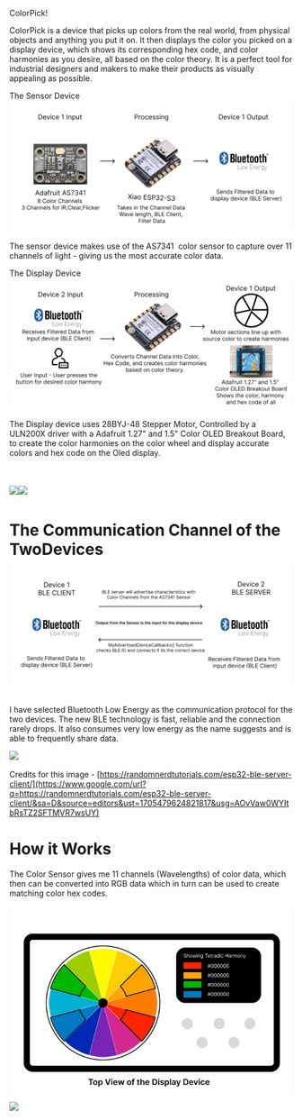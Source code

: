 
ColorPick!

ColorPick is a device that picks up colors from the real world, from physical objects and anything you put it on. It then displays the color you picked on a display device, which shows its corresponding hex code, and color harmonies as you desire, all based on the color theory. It is a perfect tool for industrial designers and makers to make their products as visually appealing as possible.

The Sensor Device![](https://github.com/Abhsin/TECHIN514A-TwoDevices/blob/main/images/Sense%20Device%20Arch.png?raw=true)

The sensor device makes use of the AS7341  color sensor to capture over 11 channels of light - giving us the most accurate color data.

The Display Device ![](https://github.com/Abhsin/TECHIN514A-TwoDevices/blob/main/images/Display%20Device%20Arch.png?raw=true)

The Display device uses 28BYJ-48 Stepper Motor, Controlled by a ULN200X driver with a
Adafruit 1.27" and 1.5" Color OLED Breakout Board, to create the color harmonies on the color wheel and display accurate colors and hex code on the Oled display.

![](images/image7.jpg)![](images/image9.jpg)
============================================

The Communication Channel of the TwoDevices ![](https://github.com/Abhsin/TECHIN514A-TwoDevices/blob/main/images/Comms.png?raw=true)
==================================================================

I have selected Bluetooth Low Energy as the communication protocol for the two devices. The new BLE technology is fast, reliable and the connection rarely drops. It also consumes very low energy as the name suggests and is able to frequently share data.

![](https://i0.wp.com/randomnerdtutorials.com/wp-content/uploads/2021/11/BLE-Server-Client-Server-Advertising-03.png?w=750&quality=100&strip=all&ssl=1)

Credits for this image - [https://randomnerdtutorials.com/esp32-ble-server-client/](https://www.google.com/url?q=https://randomnerdtutorials.com/esp32-ble-server-client/&sa=D&source=editors&ust=1705479624821817&usg=AOvVaw0WYItbRsTZ2SFTMVR7wsUY)

How it Works
============

The Color Sensor gives me 11 channels (Wavelengths) of color data, which then can be converted into RGB data which in turn can be used to create matching color hex codes.

![](https://github.com/Abhsin/TECHIN514A-TwoDevices/blob/main/images/TopViewDisDev.png?raw=true)
![](!https://github.com/Abhsin/TECHIN514A-TwoDevices/blob/main/images/DiskTurn.png?raw=true)
